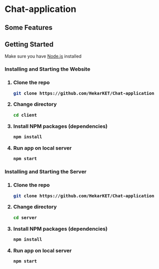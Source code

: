 # Chat-application


## Some Features

## Getting Started

<p>Make sure you have <a href="https://nodejs.org">Node.js</a> installed</p>
<h3>Installing and Starting the Website<h3>
   
1. Clone the repo
   ```sh
   git clone https://github.com/HekarKET/Chat-application
   ```
2. Change directory
   ```sh
   cd client
   ```
3. Install NPM packages (dependencies)
   ```sh
   npm install
   ```
4. Run app on local server
   ```sh
   npm start
   ```
<h3>Installing and Starting the Server<h3>
   
1. Clone the repo
   ```sh
   git clone https://github.com/HekarKET/Chat-application
   ```
2. Change directory
   ```sh
   cd server
   ```
3. Install NPM packages (dependencies)
   ```sh
   npm install
   ```
4. Run app on local server
   ```sh
   npm start
   ```
